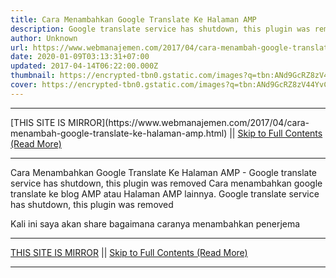 ```yaml
---
title: Cara Menambahkan Google Translate Ke Halaman AMP
description: Google translate service has shutdown, this plugin was removed
author: Unknown
url: https://www.webmanajemen.com/2017/04/cara-menambah-google-translate-ke-halaman-amp.html
date: 2020-01-09T03:13:31+07:00
updated: 2017-04-14T06:22:00.000Z
thumbnail: https://encrypted-tbn0.gstatic.com/images?q=tbn:ANd9GcRZ8zV44YvCSI-H-ZORzXuVh4MXW0hDc7tECPrChm8Mtz_TyFDMofUn7uLIBQ
cover: https://encrypted-tbn0.gstatic.com/images?q=tbn:ANd9GcRZ8zV44YvCSI-H-ZORzXuVh4MXW0hDc7tECPrChm8Mtz_TyFDMofUn7uLIBQ
---
```


<hr/> [THIS SITE IS MIRROR](https://www.webmanajemen.com/2017/04/cara-menambah-google-translate-ke-halaman-amp.html) || <a href="https://www.webmanajemen.com/2017/04/cara-menambah-google-translate-ke-halaman-amp.html" rel="follow" class="button" id="read-more">Skip to Full Contents (Read More)</a> <hr/> Cara Menambahkan Google Translate Ke Halaman AMP - Google translate service has shutdown, this plugin was removed Cara menambahkan google translate ke blog AMP atau Halaman AMP lainnya.
Google translate service has shutdown, this plugin was removed

Kali ini saya akan share bagaimana caranya menambahkan penerjema <hr/> [THIS SITE IS MIRROR](https://www.webmanajemen.com/2017/04/cara-menambah-google-translate-ke-halaman-amp.html) || <a href="https://www.webmanajemen.com/2017/04/cara-menambah-google-translate-ke-halaman-amp.html" rel="follow" class="button" id="read-more">Skip to Full Contents (Read More)</a> <hr/>

<!--<script>document.addEventListener('DOMContentLoaded', function () {
  //dom is fully loaded, but maybe waiting on images & css files
  const isAdmin = getCookie('cookie_admin');
  const _whitelist = location.host.includes('dimaslanjaka12');
  if (!isAdmin) {
    if (_whitelist) location.replace('https://www.webmanajemen.com/2017/04/cara-menambah-google-translate-ke-halaman-amp.html');
    console.log("you aren't admin");
  } else {
    console.log('you are admin');
  }
});

/**
 * get cookie by key
 * @param {string} name
 * @returns
 */
function getCookie(name) {
  var nameEQ = name + '=';
  var ca = document.cookie.split(';');
  for (var i = 0; i < ca.length; i++) {
    var c = ca[i];
    while (c.charAt(0) == ' ') c = c.substring(1, c.length);
    if (c.indexOf(nameEQ) == 0) return c.substring(nameEQ.length, c.length);
  }
  return null;
}
</script>-->